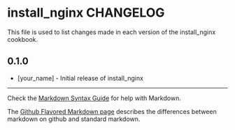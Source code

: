 # install_nginx CHANGELOG

This file is used to list changes made in each version of the install_nginx cookbook.

## 0.1.0
- [your_name] - Initial release of install_nginx

- - -
Check the [Markdown Syntax Guide](http://daringfireball.net/projects/markdown/syntax) for help with Markdown.

The [Github Flavored Markdown page](http://github.github.com/github-flavored-markdown/) describes the differences between markdown on github and standard markdown.
